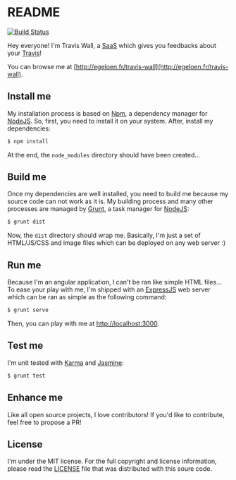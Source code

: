 # README

[![Build Status](https://secure.travis-ci.org/egeloen/travis-wall.png)](http://travis-ci.org/egeloen/travis-wall)

Hey everyone! I'm Travis Wall, a [SaaS](http://en.wikipedia.org/wiki/Software_as_a_service) which gives you feedbacks
about your [Travis](https://travis-ci.org/)!

You can browse me at [http://egeloen.fr/travis-wall](http://egeloen.fr/travis-wall).

## Install me

My installation process is based on [Npm](https://npmjs.org/), a dependency manager for [NodeJS](http://nodejs.org/).
So, first, you need to install it on your system. After, install my dependencies:

``` bash
$ npm install
```

At the end, the `node_modules` directory should have been created...

## Build me

Once my dependencies are well installed, you need to build me because my source code can not work as it is. My building
process and many other processes are managed by [Grunt](http://gruntjs.com/), a task manager for
[NodeJS](http://nodejs.org/):

``` bash
$ grunt dist
```

Now, the `dist` directory should wrap me. Basically, I'm just a set of HTML/JS/CSS and image files which can be
deployed on any web server :)

## Run me

Because I'm an angular application, I can't be ran like simple HTML files... To ease your play with me, I'm shipped
with an [ExpressJS](http://expressjs.com/) web server which can be ran as simple as the following command:

``` bash
$ grunt serve
```

Then, you can play with me at [http://localhost:3000](http://localhost:3000/).

## Test me

I'm unit tested with [Karma](http://karma-runner.github.io/) and [Jasmine](http://pivotal.github.io/jasmine/):

``` bash
$ grunt test
```

## Enhance me

Like all open source projects, I love contributors! If you'd like to contribute, feel free to propose a PR!

## License

I'm under the MIT license. For the full copyright and license information, please read the
[LICENSE](https://github.com/egeloen/travis-wall/blob/master/LICENSE) file that was distributed with this soure code.
